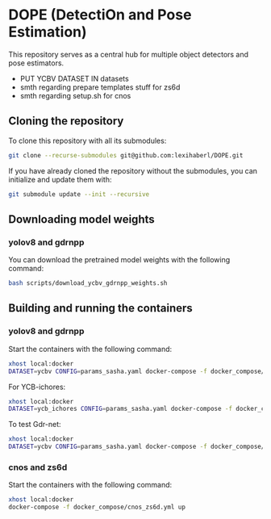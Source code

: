 # DOPE (DetectiOn and Pose Estimation)

This repository serves as a central hub for multiple object detectors and pose estimators.

- PUT YCBV DATASET IN datasets
- smth regarding prepare templates stuff for zs6d
- smth regarding setup.sh for cnos

## Cloning the repository

To clone this repository with all its submodules:
```bash
git clone --recurse-submodules git@github.com:lexihaberl/DOPE.git
```

If you have already cloned the repository without the submodules, you can initialize and update them with:
```bash
git submodule update --init --recursive
```

## Downloading model weights
### yolov8 and gdrnpp
You can download the pretrained model weights with the following command:
```bash
bash scripts/download_ycbv_gdrnpp_weights.sh
```

## Building and running the containers
### yolov8 and gdrnpp
Start the containers with the following command:
```bash
xhost local:docker
DATASET=ycbv CONFIG=params_sasha.yaml docker-compose -f docker_compose/gdrnpp_yolov8.yml up
```
For YCB-ichores:
```bash
xhost local:docker
DATASET=ycb_ichores CONFIG=params_sasha.yaml docker-compose -f docker_compose/gdrnpp_yolov8.yml up
```

To test Gdr-net:
```bash
xhost local:docker
DATASET=ycbv CONFIG=params_sasha.yaml docker-compose -f docker_compose/gdrnpp_yolov8_test.yml up
```

### cnos and zs6d
Start the containers with the following command:
```bash
xhost local:docker
docker-compose -f docker_compose/cnos_zs6d.yml up
```
